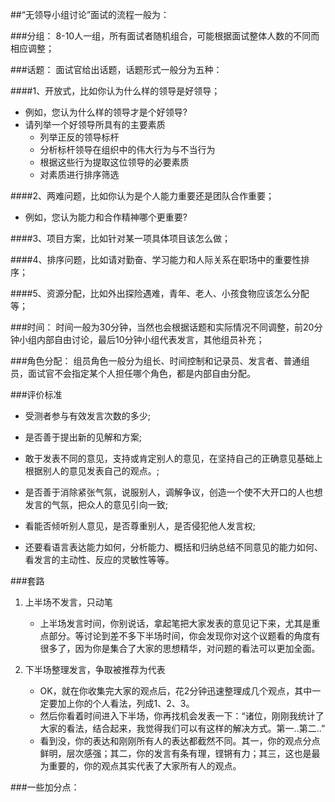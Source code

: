 ##“无领导小组讨论”面试的流程一般为：

###分组：
8-10人一组，所有面试者随机组合，可能根据面试整体人数的不同而相应调整；

###话题：
面试官给出话题，话题形式一般分为五种：

####1、开放式，比如你认为什么样的领导是好领导；
- 例如，您认为什么样的领导才是个好领导?
- 请列举一个好领导所具有的主要素质
    - 列举正反的领导标杆
    - 分析标杆领导在组织中的伟大行为与不当行为
    - 根据这些行为提取这位领导的必要素质
    - 对素质进行排序筛选

####2、两难问题，比如你认为是个人能力重要还是团队合作重要；
- 例如，您认为能力和合作精神哪个更重要?


####3、项目方案，比如针对某一项具体项目该怎么做；

####4、排序问题，比如请对勤奋、学习能力和人际关系在职场中的重要性排序；

####5、资源分配，比如外出探险遇难，青年、老人、小孩食物应该怎么分配等；


###时间：
时间一般为30分钟，当然也会根据话题和实际情况不同调整，前20分钟小组内部自由讨论，最后10分钟小组代表发言，其他组员补充；

###角色分配：
组员角色一般分为组长、时间控制和记录员、发言者、普通组员，面试官不会指定某个人担任哪个角色，都是内部自由分配。

###评价标准
- 受测者参与有效发言次数的多少;
   
- 是否善于提出新的见解和方案;
   
- 敢于发表不同的意见，支持或肯定别人的意见，在坚持自己的正确意见基础上根据别人的意见发表自己的观点。;
   
- 是否善于消除紧张气氛，说服别人，调解争议，创造一个使不大开口的人也想发言的气氛，把众人的意见引向一致;
   
- 看能否倾听别人意见，是否尊重别人，是否侵犯他人发言权;
   
- 还要看语言表达能力如何，分析能力、概括和归纳总结不同意见的能力如何、看发言的主动性、反应的灵敏性等等。

###套路
1. 上半场不发言，只动笔
    - 上半场发言时间，你别说话，拿起笔把大家发表的意见记下来，尤其是重点部分。等讨论到差不多下半场时间，你会发现你对这个议题看的角度有很多了，因为你是集合了大家的思想精华，对问题的看法可以更加全面。
    
2. 下半场整理发言，争取被推荐为代表
    - OK，就在你收集完大家的观点后，花2分钟迅速整理成几个观点，其中一定要加上你的个人看法，列成1、2、3。
    - 然后你看着时间进入下半场，你再找机会发表一下：“诸位，刚刚我统计了大家的看法，结合起来，我觉得我们可以有这样的解决方式。第一..第二..”
    - 看到没，你的表达和刚刚所有人的表达都截然不同。其一，你的观点分点鲜明，层次感强；其二，你的发言有条有理，铿锵有力；其三，这也是最为重要的，你的观点其实代表了大家所有人的观点。
    
###一些加分点：
